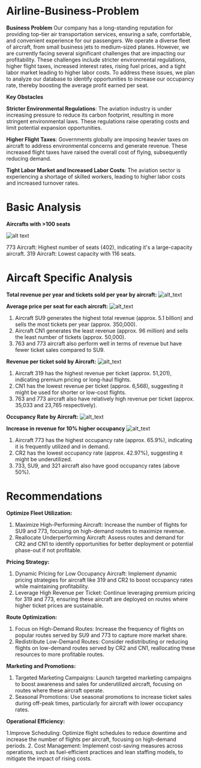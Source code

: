 # Airline-Business-Problem
**Business Problem**
Our company has a long-standing reputation for providing top-tier air transportation services, ensuring a safe, comfortable, and convenient experience for our passengers. We operate a diverse fleet of aircraft, from small business jets to medium-sized planes. However, we are currently facing several significant challenges that are impacting our profitability. These challenges include stricter environmental regulations, higher flight taxes, increased interest rates, rising fuel prices, and a tight labor market leading to higher labor costs. To address these issues, we plan to analyze our database to identify opportunities to increase our occupancy rate, thereby boosting the average profit earned per seat.

**Key Obstacles**

**Stricter Environmental Regulations**: The aviation industry is under increasing pressure to reduce its carbon footprint, resulting in more stringent environmental laws. These regulations raise operating costs and limit potential expansion opportunities.

**Higher Flight Taxes**: Governments globally are imposing heavier taxes on aircraft to address environmental concerns and generate revenue. These increased flight taxes have raised the overall cost of flying, subsequently reducing demand.

**Tight Labor Market and Increased Labor Costs**: The aviation sector is experiencing a shortage of skilled workers, leading to higher labor costs and increased turnover rates.

# Basic Analysis

**Aircrafts with >100 seats**

![alt text](https://github.com/Pra1237159/Airline-Business-Problem/blob/main/Total%20seats.png)

773 Aircraft: Highest number of seats (402), indicating it's a large-capacity aircraft.
319 Aircraft: Lowest capacity with 116 seats.

# Aircaft Specific Analysis

**Total revenue per year and tickets sold per year by aircraft:**
![alt_text](https://github.com/Pra1237159/Airline-Business-Problem/blob/main/Revenue%20ticket%20acft.png)

**Average price per seat for each aircraft:**
![alt_text](https://github.com/Pra1237159/Airline-Business-Problem/blob/main/avg%20price%20per%20seat%20vs%20acft.png)

1. Aircraft SU9 generates the highest total revenue (approx. 5.1 billion) and sells the most tickets per year (approx. 350,000).
2. Aircraft CN1 generates the least revenue (approx. 96 million) and sells the least number of tickets (approx. 50,000).
3. 763 and 773 aircraft also perform well in terms of revenue but have fewer ticket sales compared to SU9.

**Revenue per ticket sold by Aircraft:**
![alt_text](https://github.com/Pra1237159/Airline-Business-Problem/blob/main/r%20per%20ticket.png)

1. Aircraft 319 has the highest revenue per ticket (approx. 51,201), indicating premium pricing or long-haul flights.
2. CN1 has the lowest revenue per ticket (approx. 6,568), suggesting it might be used for shorter or low-cost flights.
3. 763 and 773 aircraft also have relatively high revenue per ticket (approx. 35,033 and 23,765 respectively).

**Occupancy Rate by Aircraft:**
![alt_text](https://github.com/Pra1237159/Airline-Business-Problem/blob/main/or.png)

**Increase in revenue for 10% higher occupancy**
![alt_text](https://github.com/Pra1237159/Airline-Business-Problem/blob/main/R%20incearsed.png)

1. Aircraft 773 has the highest occupancy rate (approx. 65.9%), indicating it is frequently utilized and in demand.
2. CR2 has the lowest occupancy rate (approx. 42.97%), suggesting it might be underutilized.
3. 733, SU9, and 321 aircraft also have good occupancy rates (above 50%).

# Recommendations

**Optimize Fleet Utilization:**

1. Maximize High-Performing Aircraft: Increase the number of flights for SU9 and 773, focusing on high-demand routes to maximize revenue.
2. Reallocate Underperforming Aircraft: Assess routes and demand for CR2 and CN1 to identify opportunities for better deployment or potential phase-out if not profitable.

**Pricing Strategy:**
1. Dynamic Pricing for Low Occupancy Aircraft: Implement dynamic pricing strategies for aircraft like 319 and CR2 to boost occupancy rates while maintaining profitability.
2. Leverage High Revenue per Ticket: Continue leveraging premium pricing for 319 and 773, ensuring these aircraft are deployed on routes where higher ticket prices are sustainable.

**Route Optimization:**

1. Focus on High-Demand Routes: Increase the frequency of flights on popular routes served by SU9 and 773 to capture more market share.
2. Redistribute Low-Demand Routes: Consider redistributing or reducing flights on low-demand routes served by CR2 and CN1, reallocating these resources to more profitable routes.

**Marketing and Promotions:**

1. Targeted Marketing Campaigns: Launch targeted marketing campaigns to boost awareness and sales for underutilized aircraft, focusing on routes where these aircraft operate.
2. Seasonal Promotions: Use seasonal promotions to increase ticket sales during off-peak times, particularly for aircraft with lower occupancy rates.

**Operational Efficiency:**

1.Improve Scheduling: Optimize flight schedules to reduce downtime and increase the number of flights per aircraft, focusing on high-demand periods.
2. Cost Management: Implement cost-saving measures across operations, such as fuel-efficient practices and lean staffing models, to mitigate the impact of rising costs.






